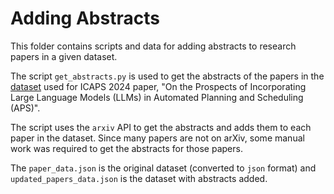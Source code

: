 # Adding Abstracts

This folder contains scripts and data for adding abstracts to research papers in a given dataset.

The script `get_abstracts.py` is used to get the abstracts of the papers in the [dataset](https://github.com/ai4society/LLM-Planning-Viz/blob/main/papers-data.js) used for ICAPS 2024 paper, "On the Prospects of Incorporating Large Language Models (LLMs) in Automated Planning and Scheduling (APS)".

The script uses the `arxiv` API to get the abstracts and adds them to each paper in the dataset. Since many papers are not on arXiv, some manual work was required to get the abstracts for those papers.

The `paper_data.json` is the original dataset (converted to `json` format) and `updated_papers_data.json` is the dataset with abstracts added.
